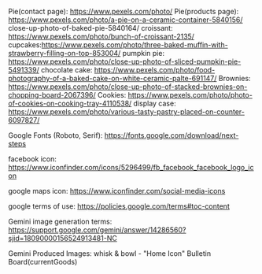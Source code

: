 Pie(contact page): https://www.pexels.com/photo/
Pie(products page): https://www.pexels.com/photo/a-pie-on-a-ceramic-container-5840156/
close-up-photo-of-baked-pie-5840164/
croissant: https://www.pexels.com/photo/bunch-of-croissant-2135/
cupcakes:https://www.pexels.com/photo/three-baked-muffin-with-strawberry-filling-on-top-853004/
pumpkin pie: https://www.pexels.com/photo/close-up-photo-of-sliced-pumpkin-pie-5491339/
chocolate cake: https://www.pexels.com/photo/food-photography-of-a-baked-cake-on-white-ceramic-palte-691147/ 
Brownies: https://www.pexels.com/photo/close-up-photo-of-stacked-brownies-on-chopping-board-2067396/
Cookies: https://www.pexels.com/photo/photo-of-cookies-on-cooking-tray-4110538/
display case: https://www.pexels.com/photo/various-tasty-pastry-placed-on-counter-6097827/

Google Fonts (Roboto, Serif): https://fonts.google.com/download/next-steps 

facebook icon: https://www.iconfinder.com/icons/5296499/fb_facebook_facebook_logo_icon

google maps icon: https://www.iconfinder.com/social-media-icons


google terms of use: https://policies.google.com/terms#toc-content

Gemini image generation terms: https://support.google.com/gemini/answer/14286560?sjid=18090000156524913481-NC

Gemini Produced Images: 
    whisk & bowl - "Home Icon"
    Bulletin Board(currentGoods)
